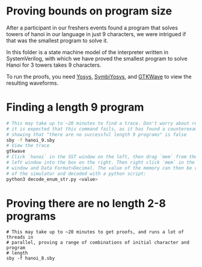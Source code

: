 # Proving bounds on program size

After a participant in our freshers events found a program that solves towers
of hanoi in our language in just 9 characters, we were intrigued if that was
the smallest program to solve it.

In this folder is a state machine model of the interpreter written in
SystemVerilog, with which we have proved the smallest program to solve Hanoi for
3 towers takes 9 characters.

To run the proofs, you need [Yosys](https://github.com/YosysHQ/yosys),
[SymbiYosys](https://github.com/YosysHQ/sby), and
[GTKWave](https://gtkwave.sourceforge.net/) to view the resulting waveforms.

# Finding a length 9 program

```bash
# This may take up to ~20 minutes to find a trace. Don't worry about red text,
# it is expected that this command fails, as it has found a counterexample
# showing that "there are no successful length 9 programs" is false
sby -f hanoi_9.sby
# View the trace
gtkwave
# Click `hanoi` in the SST window on the left, then drag `mem` from the bottom
# left window into the box on the right. Then right click `mem` in the `Signals`
# window and Data Format>Decimal. The value of the memory can then be read out
# of the simulator and decoded with a python script:
python3 decode_enum_str.py <value>
```

# Proving there are no length 2-8 programs

```
# This may take up to ~20 minutes to get proofs, and runs a lot of threads in
# parallel, proving a range of combinations of initial character and program
# length
sby -f hanoi_8.sby
```
